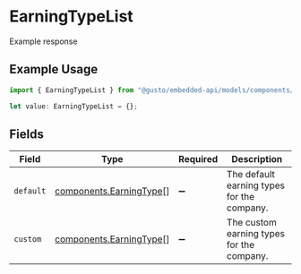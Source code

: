 # EarningTypeList

Example response

## Example Usage

```typescript
import { EarningTypeList } from "@gusto/embedded-api/models/components/earningtypelist.js";

let value: EarningTypeList = {};
```

## Fields

| Field                                                              | Type                                                               | Required                                                           | Description                                                        |
| ------------------------------------------------------------------ | ------------------------------------------------------------------ | ------------------------------------------------------------------ | ------------------------------------------------------------------ |
| `default`                                                          | [components.EarningType](../../models/components/earningtype.md)[] | :heavy_minus_sign:                                                 | The default earning types for the company.                         |
| `custom`                                                           | [components.EarningType](../../models/components/earningtype.md)[] | :heavy_minus_sign:                                                 | The custom earning types for the company.                          |